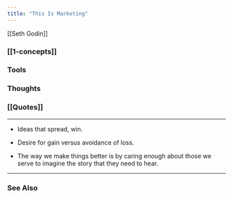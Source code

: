 ```yaml
---
title: "This Is Marketing"
---
```

[[Seth Godin]]

### [[1-concepts]]

### Tools

### Thoughts

### [[Quotes]]
---

- Ideas that spread, win.

- Desire for gain versus avoidance of loss.

- The way we make things better is by caring enough about those we serve to imagine the story that they need to hear.


----
### See Also